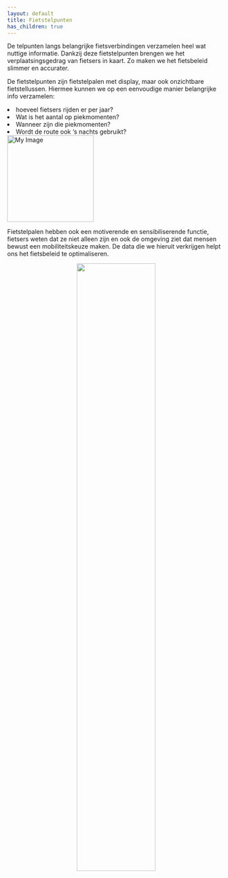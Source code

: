 ```yaml
---
layout: default
title: Fietstelpunten
has_children: true
---
```




<div style="text-align: left;">

De telpunten langs belangrijke fietsverbindingen verzamelen heel wat nuttige informatie. Dankzij deze fietstelpunten brengen we het verplaatsingsgedrag van fietsers in kaart. Zo maken we het fietsbeleid slimmer en accurater.

De fietstelpunten zijn fietstelpalen met display, maar ook onzichtbare fietstellussen. Hiermee kunnen we op een eenvoudige manier belangrijke info verzamelen:

<li>hoeveel fietsers rijden er per jaar?</li>
<li>Wat is het aantal op piekmomenten?</li>
<li>Wanneer zijn die piekmomenten?</li>
<li>Wordt de route ook ‘s nachts gebruikt?</li>



<img src="https://raw.githubusercontent.com/samuvack/Implementatie-OSLO-mapping/main/images/Fietstelpunt.jpg" width="200" alt="My Image" id="hp"/>


Fietstelpalen hebben ook een motiverende en sensibiliserende functie, fietsers weten dat ze niet alleen zijn en ook de omgeving ziet dat mensen bewust een mobiliteitskeuze maken. De data die we hieruit verkrijgen helpt ons het fietsbeleid te optimaliseren.

</div>



<p align="center"><img src="https://raw.githubusercontent.com/samuvack/Implementatie-OSLO-mapping/main/images/Fietstellus_schets.jpg" width="60%" text-align="center"></p>
